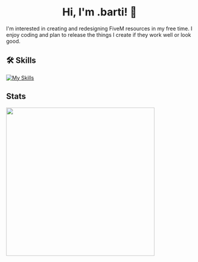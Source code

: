 <h1 align="center">
Hi, I'm .barti! 👋
</h1>

I'm interested in creating and redesigning FiveM resources in my free time. I enjoy coding and plan to release the things I create if they work well or look good.

## 🛠 Skills

[![My Skills](https://skillicons.dev/icons?i=js,html,css,react,ts,lua)](https://github.com/barti-code)

## Stats

<img src="https://wakatime.com/share/@191568e5-32ad-4bc4-a496-9139214891d1/7ae79c62-ee33-4add-ae4c-3a008e2e24aa.svg" height = 400>
